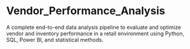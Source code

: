 # Vendor_Performance_Analysis
A complete end-to-end data analysis pipeline to evaluate and optimize vendor and inventory performance in a retail environment using Python, SQL, Power BI, and statistical methods.
